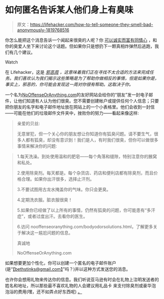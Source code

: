 # 如何匿名告诉某人他们身上有臭味

> 原文：<https://lifehacker.com/how-to-tell-someone-they-smell-bad-anonymously-1819768516>

你怎么能把这个消息告诉一个闻起来很臭的人呢？你 [可以诚实而富有同情心](https://lifehacker.com/how-to-tell-someone-they-smell-bad-1795657967) ，和你的臭爱人坐下来讨论这个话题。但如果你只是想扔下一颗真相炸弹然后逃跑，我们有几个建议。

Watch

在 Lifehacker，这是 [*邪恶周*](http://lifehacker.com/evil-week) *，这意味着我们正在寻找不太合适的方法来完成任务。我们喜欢认为我们揭示这些策略是为了帮助你做相反的事情，但是如果你是，事实上，邪恶的，你可能会发现这一周对你很有帮助。这取决于你。*

一个名为[NoOffenseOrAnything.com](http://www.nooffenseoranything.com/bodyodor.html)的友好网站会给你的“朋友”发一封电子邮件，让他们知道有人认为他们很臭。您不需要创建帐户或提供任何个人信息；只要把你朋友的名字和电子邮件地址放在网站上的一个小表格里。他们会收到一封信——可能在他们的垃圾邮件文件夹中，挫败你的努力——看起来像这样:

> 亲爱的贝丝:
> 
> 无意冒犯，但一个关心你的朋友想让你知道你有狐臭问题。请不要生气，很多人都有狐臭，却没有意识到！我们是人，有时我们很臭，但你可以做很多事情来解决你的问题:

> 1.每天洗澡。到处使用温和的肥皂——每个角落和缝隙，特别注意你的腋窝和私处。
> 
> 2.使用除臭剂。每天都是。每个杂货店、药店和便利店都有除臭剂，而且价格合理。如果你出汗很多，选择止汗剂。
> 
> 3.不要试图用古龙水掩盖你的气味。你只会更臭。
> 
> 4.定期洗衣服。脏衣服很臭！
> 
> 5.如果你已经做了以上所有的事情，仍然有狐臭的问题，你可能患有“多汗症”，或者过度出汗。去看你的医生。
> 
> 6.访问 nooffenseoranything.com/bodyodorsolutions.html，了解更多关于解决这一尴尬问题的信息。
> 
> 真诚地
> 
> NoOffenseOrAnything.com

如果想要更加个性化，你可以创建一个匿名的电子邮件账户(是“[【bethstinks@gmail.com】](mailto:bethstinks@gmail.com)”吗？)并以这种方式发送您的消息。

也许你会想用礼物来传达你的信息。我们听说亚马逊有时会在礼物上注明发送者的姓名和地址，所以那些最不喜欢礼物的人会建议用礼品卡 来支付除臭剂或豪华泡泡浴的费用(嘿，还不如弄点好东西呢) [。](https://worst-gifts.com/blog/gifts/send-anonymous-gifts-amazon/)